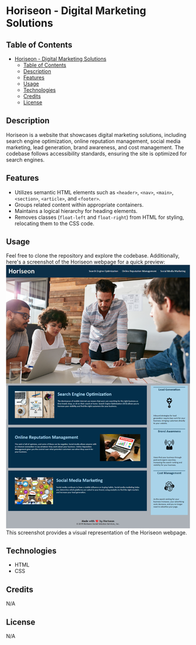 # Horiseon - Digital Marketing Solutions

## Table of Contents

- [Horiseon - Digital Marketing Solutions](#horiseon---digital-marketing-solutions)
  - [Table of Contents](#table-of-contents)
  - [Description](#description)
  - [Features](#features)
  - [Usage](#usage)
  - [Technologies](#technologies)
  - [Credits](#credits)
  - [License](#license)

## Description

Horiseon is a website that showcases digital marketing solutions, including search engine optimization, online reputation management, social media marketing, lead generation, brand awareness, and cost management. The codebase follows accessibility standards, ensuring the site is optimized for search engines.

## Features

- Utilizes semantic HTML elements such as `<header>`, `<nav>`, `<main>`, `<section>`, `<article>`, and `<footer>`. 
- Groups related content within appropriate containers.
- Maintains a logical hierarchy for heading elements.
- Removes classes (`float-left` and `float-right`) from HTML for styling, relocating them to the CSS code. 

## Usage

Feel free to clone the repository and explore the codebase.
Additionally, here's a screenshot of the Horiseon webpage for a quick preview:
![Horiseon Webpage Screenshot](assets\images\HoriseonPrintScreen.png)
This screenshot provides a visual representation of the Horiseon webpage.

## Technologies

- HTML
- CSS

## Credits

N/A

## License

N/A